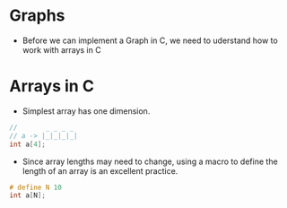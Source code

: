 # Graphs

- Before we can implement a Graph in C, we need to uderstand how to work with arrays in C

# Arrays in C

- Simplest array has one dimension.

```c
//       _ _ _ _
// a -> |_|_|_|_|
int a[4];
```

- Since array lengths may need to change, using a macro to define the length of an array is an excellent practice.
```c
# define N 10
int a[N];
```

